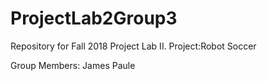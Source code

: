 # ProjectLab2Group3
Repository for Fall 2018 Project Lab II. Project:Robot Soccer

Group Members:
James Paule